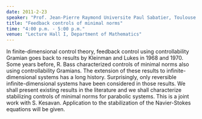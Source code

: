 ```yaml
---
date: 2011-2-23
speaker: "Prof. Jean-Pierre Raymond Universite Paul Sabatier, Toulouse France"
title: "Feedback controls of minimal norms"
time: "4:00 p.m. - 5:00 p.m." 
venue: "Lecture Hall I, Department of Mathematics"
---
```

In finite-dimensional control theory, feedback control using controllability Gramian goes back to results by Kleinman and Lukes in 1968 and 1970. Some years before, R. Bass characterized controls of minimal norms also using controllability Gramians. The extension of these results to infinite-dimensional systems has a long history. Surprisingly, only reversible infinite-dimensional systems have been considered in those results. We shall present existing results in the literature and we shall characterize stabilizing controls of minimal norms for parabolic systems. This is a joint work with S. Kesavan. Application to the stabilization of the Navier-Stokes equations will be given.
